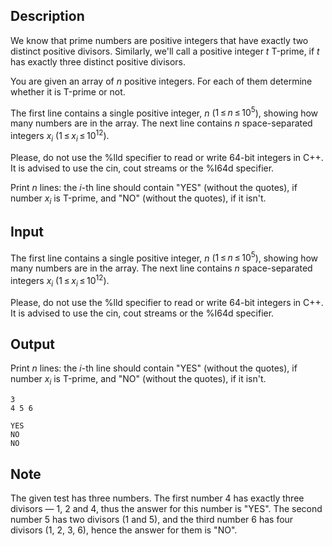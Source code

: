 ## Description

<div><p>We know that prime numbers are positive integers that have exactly two distinct positive divisors. Similarly, we'll call a positive integer <span class="tex-span"><i>t</i></span> <span class="tex-font-style-underline">Т-prime</span>, if <span class="tex-span"><i>t</i></span> has exactly three distinct positive divisors.</p><p>You are given an array of <span class="tex-span"><i>n</i></span> positive integers. For each of them determine whether it is Т-prime or not.</p></div><div class="input-specification"><p>The first line contains a single positive integer, <span class="tex-span"><i>n</i></span> (<span class="tex-span">1 ≤ <i>n</i> ≤ 10<sup class="upper-index">5</sup></span>), showing how many numbers are in the array. The next line contains <span class="tex-span"><i>n</i></span> space-separated integers <span class="tex-span"><i>x</i><sub class="lower-index"><i>i</i></sub></span> (<span class="tex-span">1 ≤ <i>x</i><sub class="lower-index"><i>i</i></sub> ≤ 10<sup class="upper-index">12</sup></span>).</p><p>Please, do not use the <span class="tex-font-style-tt">%lld</span> specifier to read or write 64-bit integers in С++. It is advised to use the <span class="tex-font-style-tt">cin</span>, <span class="tex-font-style-tt">cout</span> streams or the <span class="tex-font-style-tt">%I64d</span> specifier.</p></div><div class="output-specification"><p>Print <span class="tex-span"><i>n</i></span> lines: the <span class="tex-span"><i>i</i></span>-th line should contain "<span class="tex-font-style-tt">YES</span>" (without the quotes), if number <span class="tex-span"><i>x</i><sub class="lower-index"><i>i</i></sub></span> is Т-prime, and "<span class="tex-font-style-tt">NO</span>" (without the quotes), if it isn't.</p></div>

## Input

<p>The first line contains a single positive integer, <span class="tex-span"><i>n</i></span> (<span class="tex-span">1 ≤ <i>n</i> ≤ 10<sup class="upper-index">5</sup></span>), showing how many numbers are in the array. The next line contains <span class="tex-span"><i>n</i></span> space-separated integers <span class="tex-span"><i>x</i><sub class="lower-index"><i>i</i></sub></span> (<span class="tex-span">1 ≤ <i>x</i><sub class="lower-index"><i>i</i></sub> ≤ 10<sup class="upper-index">12</sup></span>).</p><p>Please, do not use the <span class="tex-font-style-tt">%lld</span> specifier to read or write 64-bit integers in С++. It is advised to use the <span class="tex-font-style-tt">cin</span>, <span class="tex-font-style-tt">cout</span> streams or the <span class="tex-font-style-tt">%I64d</span> specifier.</p>

## Output

<p>Print <span class="tex-span"><i>n</i></span> lines: the <span class="tex-span"><i>i</i></span>-th line should contain "<span class="tex-font-style-tt">YES</span>" (without the quotes), if number <span class="tex-span"><i>x</i><sub class="lower-index"><i>i</i></sub></span> is Т-prime, and "<span class="tex-font-style-tt">NO</span>" (without the quotes), if it isn't.</p>





```input1
3
4 5 6

```




```output1
YES
NO
NO

```



## Note

<p>The given test has three numbers. The first number 4 has exactly three divisors — 1, 2 and 4, thus the answer for this number is "<span class="tex-font-style-tt">YES</span>". The second number 5 has two divisors (1 and 5), and the third number 6 has four divisors (1, 2, 3, 6), hence the answer for them is "<span class="tex-font-style-tt">NO</span>".</p>
